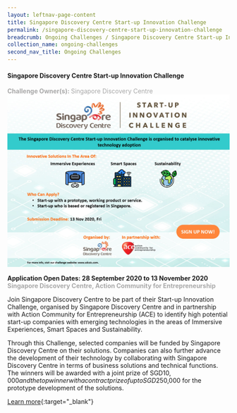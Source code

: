 ```yaml
---
layout: leftnav-page-content
title: Singapore Discovery Centre Start-up Innovation Challenge
permalink: /singapore-discovery-centre-start-up-innovation-challenge
breadcrumb: Ongoing Challenges / Singapore Discovery Centre Start-up Innovation Challenge
collection_name: ongoing-challenges
second_nav_title: Ongoing Challenges
---
```

#### Singapore Discovery Centre Start-up Innovation Challenge
<font color="#a9a9a9"><b>Challenge Owner(s): </b>Singapore Discovery Centre</font>
[![1](/images/SDCSIC.jpg)](https://www.sdcsic.com/&utm_medium=referral)

**Application Open Dates: 28 September 2020 to 13 November 2020**<br>
<font color=" #a9a9a9"><b>Singapore Discovery Centre, Action Community for Entrepreneurship</b></font>

Join Singapore Discovery Centre to be part of their Start-up Innovation Challenge, organised by Singapore Discovery Centre and in partnership with Action Community for Entrepreneurship (ACE) to identify high potential start-up companies with emerging technologies in the areas of Immersive Experiences, Smart Spaces and Sustainability.

Through this Challenge, selected companies will be funded by Singapore Discovery Centre on their solutions. Companies can also further advance the development of their technology by collaborating with Singapore Discovery Centre in terms of business solutions and technical functions. The winners will be awarded with a joint prize of SGD$10,000 and the top winner with a contract prize of up to SGD$250,000 for the prototype development of the solutions.


[Learn more](https://www.sdcsic.com/&utm_medium=referral){:target="_blank"}

